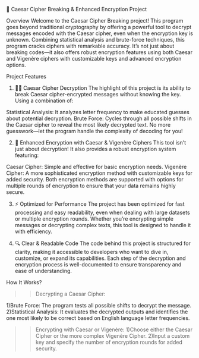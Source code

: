 🔐 Caesar Cipher Breaking & Enhanced Encryption Project

Overview
Welcome to the Caesar Cipher Breaking project! This program goes beyond traditional cryptography by offering a powerful tool to decrypt messages encoded with the Caesar cipher, even when the encryption key is unknown. Combining statistical analysis and brute-force techniques, this program cracks ciphers with remarkable accuracy. It’s not just about breaking codes—it also offers robust encryption features using both Caesar and Vigenère ciphers with customizable keys and advanced encryption options.

Project Features
1. 🕵️‍♂️ Caesar Cipher Decryption
The highlight of this project is its ability to break Caesar cipher-encrypted messages without knowing the key. Using a combination of:

Statistical Analysis: It analyzes letter frequency to make educated guesses about potential decryption.
Brute Force: Cycles through all possible shifts in the Caesar cipher to reveal the most likely decrypted text.
No more guesswork—let the program handle the complexity of decoding for you!

2. 🔑 Enhanced Encryption with Caesar & Vigenère Ciphers
This tool isn't just about decryption! It also provides a robust encryption system featuring:

Caesar Cipher: Simple and effective for basic encryption needs.
Vigenère Cipher: A more sophisticated encryption method with customizable keys for added security.
Both encryption methods are supported with options for multiple rounds of encryption to ensure that your data remains highly secure.

3. ⚡ Optimized for Performance
The project has been optimized for fast processing and easy readability, even when dealing with large datasets or multiple encryption rounds. Whether you’re encrypting simple messages or decrypting complex texts, this tool is designed to handle it with efficiency.

4. 🔍 Clear & Readable Code
The code behind this project is structured for clarity, making it accessible to developers who want to dive in, customize, or expand its capabilities. Each step of the decryption and encryption process is well-documented to ensure transparency and ease of understanding.

How It Works?
>>Decrypting a Caesar Cipher:

1)Brute Force: The program tests all possible shifts to decrypt the message.
2)Statistical Analysis: It evaluates the decrypted outputs and identifies the one most likely to be correct based on English language letter frequencies.

>>Encrypting with Caesar or Vigenère:
1)Choose either the Caesar Cipher or the more complex Vigenère Cipher.
2)Input a custom key and specify the number of encryption rounds for added security.
